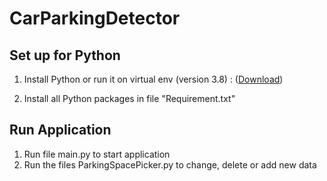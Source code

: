 # CarParkingDetector
## Set up for Python
1. Install Python or run it on virtual env (version 3.8) : ([Download](https://www.python.org))

2. Install all Python packages in file "Requirement.txt"

## Run Application
1. Run file main.py to start application
2. Run the files ParkingSpacePicker.py to change, delete or add new data
